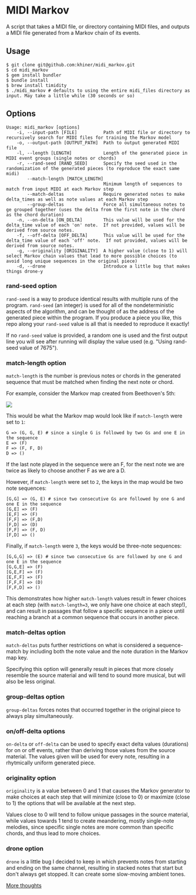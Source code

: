 # MIDI Markov

A script that takes a MIDI file, or directory containing MIDI files, and outputs a MIDI file generated from a Markov chain of its events.

## Usage
```
$ git clone git@github.com:khiner/midi_markov.git
$ cd midi_markov
$ gem install bundler
$ bundle install
$ brew install timidity
$ ./midi_markov # defaults to using the entire midi_files directory as input. May take a little while (30 seconds or so)
```

## Options
```
Usage: midi_markov [options]
    -i, --input-path [FILE]          Path of MIDI file or directory to recursively search for MIDI files for training the Markov model
    -o, --output-path [OUTPUT_PATH]  Path to output generated MIDI file
    -l, --length [LENGTH]            Length of the generated piece in MIDI event groups (single notes or chords)
    -r, --rand-seed [RAND_SEED]      Specify the seed used in the randomization of the generated pieces (to reproduce the exact same midi)
        --match-length [MATCH_LENGTH]
                                     Minimum length of sequences to match from input MIDI at each Markov step
        --match-deltas               Require generated notes to make delta_times as well as note values at each Markov step
        --group-deltas               Force all simultaneous notes to ge grouped together (uses the delta from the first note in the chord as the chord duration)
    -n, --on-delta [ON_DELTA]        This value will be used for the delta_time value of each 'on' note.  If not provided, values will be derived from source notes.
    -f, --off-delta [OFF_DELTA]      This value will be used for the delta_time value of each 'off' note.  If not provided, values will be derived from source notes.
    -g, --originality [ORIGINALITY]  A higher value (close to 1) will select Markov chain values that lead to more possible choices (to avoid long unique sequences in the original piece)
    -d, --drone                      Introduce a little bug that makes things drone-y
```

### rand-seed option
`rand-seed` is a way to produce identical results with multiple runs of the program.  `rand-seed` (an integer) is used for all of the nondeterministic aspects of the algorithm, and can be thought of as the address of the generated piece within the program.  If you produce a piece you like, this repo along your `rand-seed` value is all that is needed to reproduce it exactly!

If no `rand-seed` value is provided, a random one is used and the first output line you will see after running will display the value used (e.g. "Using rand-seed value of 7675").

### match-length option
`match-length` is the number is previous notes or chords in the generated sequence that must be matched when finding the next note or chord.

For example, consider the Markov map created from Beethoven's 5th:

![](https://upload.wikimedia.org/wikipedia/commons/thumb/6/6f/Beethoven_symphony_5_opening.svg/2000px-Beethoven_symphony_5_opening.svg.png)

This would be what the Markov map would look like if `match-length` were set to `1`: 

```
G => (G, G, E) # since a single G is followed by two Gs and one E in the sequence
E => (F)
F => (F, F, D)
D => ()
```

If the last note played in the sequence were an F, for the next note we are twice as likely to choose another F as we are a D.

However, if `match-length` were set to `2`, the keys in the map would be two note sequences:

```
[G,G] => (G, E) # since two consecutive Gs are followed by one G and one E in the sequence
[G,E] => (F)
[E,F] => (F)
[F,F] => (F,D)
[F,D] => (D)
[F,F] => (F, D)
[F,D] => ()
```

Finally, if `match-length` were `3`, the keys would be three-note sequences:

```
[G,G,G] => (E) # since two consecutive Gs are followed by one G and one E in the sequence
[G,G,E] => (F)
[G,E,F] => (F)
[E,F,F] => (F)
[F,F,F] => (D)
[F,F,D] => ()
```

This demonstrates how higher `match-length` values result in fewer choices at each step (with `match-length=3`, we only have one choice at each step!), and can result in passages that follow a specific sequence in a piece until reaching a branch at a common sequence that occurs in another piece.


### match-deltas option

`match-deltas` puts further restrictions on what is considered a sequence-match by including both the note value and the note duration in the Markov map key.

Specifying this option will generally result in pieces that more closely resemble the source material and will tend to sound more musical, but will also be less original.


### group-deltas option

`group-deltas` forces notes that occurred together in the original piece to always play simultaneously.


### on/off-delta options

`on-delta` or `off-delta` can be used to specify exact delta values (durations) for on or off events, rather than deriving those values from the source material.  The values given will be used for every note, resulting in a rhytmically uniform generated piece.


### originality option

`originality` is a value between 0 and 1 that causes the Markov generator to make choices at each step that will minimize (close to 0) or maximize (close to 1) the options that will be available at the next step.

Values close to 0 will tend to follow unique passages in the source material, while values towards 1 tend to create meandering, mostly single-note melodies, since specific single notes are more common than specific chords, and thus lead to more choices.


### drone option

`drone` is a little bug I decided to keep in which prevents notes from starting and ending on the same channel, resulting in stacked notes that start but don't always get stopped.  It can create some slow-moving ambient tones.

[More thoughts](https://karl-hiner.squarespace.com/blog/2016/8/27/fun-generating-midi-with-markov-chains)
